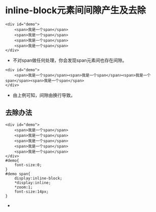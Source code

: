 # inline-block元素间间隙产生及去除
```
<div id="demo">
	<span>我是一个span</span>
	<span>我是一个span</span>
	<span>我是一个span</span>
	<span>我是一个span</span>
</div>
```
* 不对span做任何处理，你会发现span元素间也存在间隙。
```
<div id="demo">
	<span>我是一个span</span><span>我是一个span</span><span>我是一个span</span><span>我是一个span</span>
</div>

```
* 由上例可知，间隙由换行导致。
## 去除办法
```
<div id="demo">
	<span>我是一个span</span>
	<span>我是一个span</span>
	<span>我是一个span</span>
	<span>我是一个span</span>
	<span>我是一个span</span>
</div>
#demo{
	font-size:0;
}
#demo span{
	display:inline-block;
	*display:inline;
	*zoom:1;
	font-size:14px;
}
```
* 